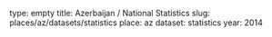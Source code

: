 type: empty
title: Azerbaijan / National Statistics
slug: places/az/datasets/statistics
place: az
dataset: statistics
year: 2014
